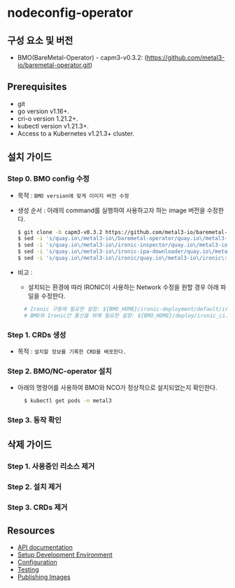 # nodeconfig-operator
## 구성 요소 및 버전
* BMO(BareMetal-Operator) - capm3-v0.3.2: (https://github.com/metal3-io/baremetal-operator.git)

## Prerequisites
* git
* go version v1.16+.
* cri-o version 1.21.2+.
* kubectl version v1.21.3+.
* Access to a Kubernetes v1.21.3+ cluster.

## 설치 가이드
### Step 0. BMO config 수정
* 목적 : `BMO version에 맞게 이미지 버전 수정`
* 생성 순서 : 아래의 command를 실행하여 사용하고자 하는 image 버전을 수정한다.
    ```bash
    $ git clone -b capm3-v0.3.2 https://github.com/metal3-io/baremetal-operator.git && BMO_HOME=$PWD/baremetal-operator
    $ sed -i 's/quay.io\/metal3-io\/baremetal-operator/quay.io\/metal3-io\/baremetal-operator\:capm3-v0.3.2/' ${BMO_HOME}/deploy/operator/bmo.yaml
    $ sed -i 's/quay.io\/metal3-io\/ironic-inspector/quay.io\/metal3-io\/ironic-inspector\:capm3-v0.3.2/' ${BMO_HOME}/ironic-deployment/ironic/ironic.yaml
    $ sed -i 's/quay.io\/metal3-io\/ironic-ipa-downloader/quay.io\/metal3-io\/ironic-ipa-downloader\:capm3-v0.3.2/' ${BMO_HOME}/ironic-deployment/ironic/ironic.yaml
    $ sed -i 's/quay.io\/metal3-io\/ironic/quay.io\/metal3-io\/ironic\:capm3-v0.3.2/' ${BMO_HOME}/ironic-deployment/ironic/ironic.yaml
    ```
    
* 비고 :
    * 설치되는 환경에 따라 IRONIC이 사용하는 Network 수정을 원할 경우 아래 파일을 수정한다.
  ```bash
	# Ironic 구동에 필요한 설정: ${BMO_HOME}/ironic-deployment/default/ironic_bmo_configmap.env
	# BMO와 Ironic간 통신을 위해 필요한 설정: ${BMO_HOME}/deploy/ironic_ci.env
  ```
  
### Step 1. CRDs 생성
* 목적 : `설치할 정보를 기록한 CRD를 배포한다.`


### Step 2. BMO/NC-operator 설치
* 아래의 명령어를 사용하여 BMO와 NCO가 정상적으로 설치되었는지 확인한다.
  ```bash
    $ kubectl get pods -n metal3
   ```


### Step 3. 동작 확인


## 삭제 가이드
### Step 1. 사용중인 리소스 제거
### Step 2. 설치 제거
### Step 3. CRDs 제거


## Resources
* [API documentation](docs/api.md)
* [Setup Development Environment](docs/dev-setup.md)
* [Configuration](docs/configuration.md)
* [Testing](docs/testing.md)
* [Publishing Images](docs/publishing-images.md)
